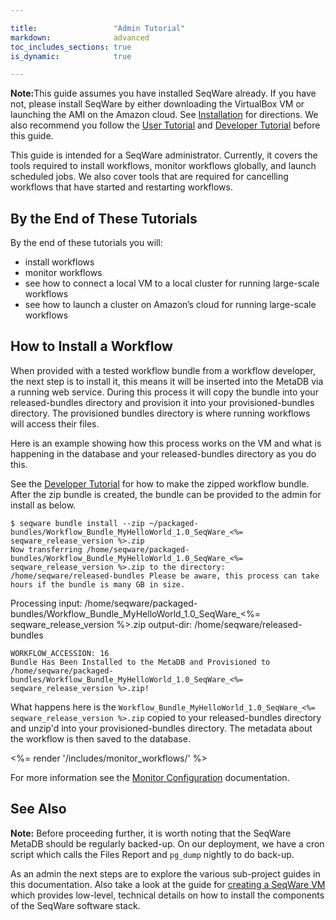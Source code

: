 ```yaml
---

title:                 "Admin Tutorial"
markdown:              advanced
toc_includes_sections: true
is_dynamic:            true

---
```


<p class="warning"><strong>Note:</strong>This guide assumes you have installed
SeqWare already. If you have not, please install SeqWare by either downloading
the VirtualBox VM or launching the AMI on the Amazon cloud.  See <a
href="/docs/2-installation/">Installation</a> for directions. We also recommend
you follow the <a href="/docs/3-getting-started/user-tutorial/">User Tutorial</a> and
<a href="/docs/3-getting-started/developer-tutorial/">Developer Tutorial</a> before this
guide.</p>

This guide is intended for a SeqWare administrator. Currently, it covers the
tools required to install workflows, monitor workflows globally, and launch
scheduled jobs. We also cover tools that are required for cancelling workflows
that have started and restarting workflows.

<!--In the near future, this guide will also include information on how to setup
SeqWare at your site or on the cloud.  It focuses on what you need to do to get
“real” work done e.g. to run workflows you create on datasets that require
multiple nodes to analyze the data in a reasonable amount of time.  There are
basically two approaches for this, connect the VirtualBox VM to a cluster at
your local site or to launch a full SeqWare cluster on EC2 using Starcluster.
Either of these approaches will leave you with a system that can process large
amounts of data. This guide assumes you are an IT admin at your site or are
working with an admin since some of the steps will require “root” privileges.
-->

## By the End of These Tutorials

By the end of these tutorials you will:

* install workflows
* monitor workflows
* see how to connect a local VM to a local cluster for running large-scale workflows
* see how to launch a cluster on Amazon’s cloud for running large-scale workflows

## How to Install a Workflow

<!-- make this install from a zip for the admin guide --> 
When provided with a tested workflow bundle from a workflow developer, the next step
is to install it, this means it will be inserted into the MetaDB via a running
web service.  During this process it will copy the bundle into your
released-bundles directory and provision it into your provisioned-bundles
directory. The provisioned bundles directory is where running workflows will
access their files.

Here is an example showing how this process works on the VM and what is
happening in the database and your released-bundles directory as you do this.

See the [Developer Tutorial](/docs/3-getting-started/developer-tutorial/) for
how to make the zipped workflow bundle. After the zip bundle is created, the
bundle can be provided to the admin for install as below.

	$ seqware bundle install --zip ~/packaged-bundles/Workflow_Bundle_MyHelloWorld_1.0_SeqWare_<%= seqware_release_version %>.zip 
	Now transferring /home/seqware/packaged-bundles/Workflow_Bundle_MyHelloWorld_1.0_SeqWare_<%= seqware_release_version %>.zip to the directory: /home/seqware/released-bundles Please be aware, this process can take hours if the bundle is many GB in size.
Processing input: /home/seqware/packaged-bundles/Workflow_Bundle_MyHelloWorld_1.0_SeqWare_<%= seqware_release_version %>.zip
      output-dir: /home/seqware/released-bundles
	
	WORKFLOW_ACCESSION: 16
	Bundle Has Been Installed to the MetaDB and Provisioned to /home/seqware/packaged-bundles/Workflow_Bundle_MyHelloWorld_1.0_SeqWare_<%= seqware_release_version %>.zip!


What happens here is the <code>Workflow_Bundle_MyHelloWorld_1.0_SeqWare_<%= seqware_release_version %>.zip</code> copied to your released-bundles directory and unzip'd into your provisioned-bundles directory. The metadata about the workflow is then saved to the database.

<%= render '/includes/monitor_workflows/' %>

For more information see the [Monitor Configuration](/docs/6-pipeline/monitor_configuration/) documentation.

## See Also

<p class="warning"><strong>Note:</strong>
Before proceeding further, it is worth noting that the SeqWare MetaDB should be regularly backed-up. 
On our deployment, we have a cron script which calls the Files Report and <code>pg_dump</code> nightly to do back-up. 
</p>


As an admin the next steps are to explore the various sub-project guides in
this documentation.  Also take a look at the guide for [creating a SeqWare
VM](/docs/2a-installation-from-scratch/) which provides low-level, technical
details on how to install the components of the SeqWare software stack. 


<!--
## Coming Soon

We are also preparing guides which will walk administrators through

* Hooking up to an SGE cluster (Oozie)
* Hooking up to an Oozie cluster
* Hooking up to an LSF cluster
-->

